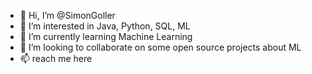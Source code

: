 - 👋 Hi, I’m @SimonGoller
- 👀 I’m interested in Java, Python, SQL, ML
- 🌱 I’m currently learning Machine Learning
- 💞️ I’m looking to collaborate on some open source projects about ML
- 📫 reach me here

<!---
SimonGoller/SimonGoller is a ✨ special ✨ repository because its `README.md` (this file) appears on your GitHub profile.
You can click the Preview link to take a look at your changes.
--->

